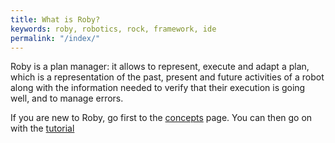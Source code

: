 ```yaml
---
title: What is Roby?
keywords: roby, robotics, rock, framework, ide
permalink: "/index/"
---
```


Roby is a plan manager: it allows to represent, execute and adapt a plan, which
is a representation of the past, present and future activities of a robot along
with the information needed to verify that their execution is going well, and to
manage errors.

If you are new to Roby, go first to the [concepts](concepts/index.html) page.
You can then go on with the [tutorial](tutorial/index.html)
